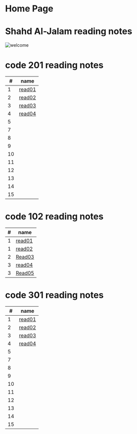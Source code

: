 # **Home Page** #
# **Shahd Al-Jalam reading notes**

![welcome](https://th.bing.com/th/id/OIP.whdyzfExKrmTmIADCXhNPQHaCh?w=350&h=119&c=7&o=5&dpr=1.25&pid=1.7)

# code 201 reading notes #

#|name|
|---|----|
1|[read01](read01.md)|
2|[read02](class201read02.md)|
3|[read03](class201read03.md)|
4|[read04](class201read04.md)|
5||
7||
8||
9||
10||
11||
12||
13||
14||
15||

# code 102 reading notes #


#|name
|---|---|
1|[read01](read102.md)
1|[read02](https://shahdaljalam.github.io/reading-notes/read102)
2|[Read03](https://shahdaljalam.github.io/reading-notes/Read03)
3|[read04](/mnt/c/Users/STUDENT/desktop/amman-102d27/reading-notes/read04.md)
3|[Read05](https://shahdaljalam.github.io/reading-notes/read05)
# code 301 reading notes #

#|name|
|---|----|
1|[read01](read01.md)|
2|[read02](class201read02.md)|
3|[read03](class201read03.md)|
4|[read04](class201read04.md)|
5||
7||
8||
9||
10||
11||
12||
13||
14||
15||